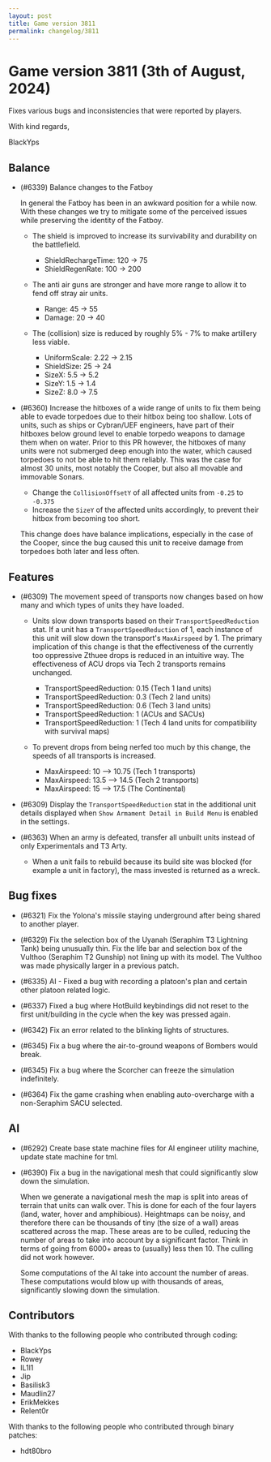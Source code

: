 ```yaml
---
layout: post
title: Game version 3811
permalink: changelog/3811
---
```


# Game version 3811 (3th of August, 2024)

Fixes various bugs and inconsistencies that were reported by players.

With kind regards,

BlackYps

## Balance

- (#6339) Balance changes to the Fatboy

  In general the Fatboy has been in an awkward position for a while now. With these changes we try to mitigate some of the perceived issues while preserving the identity of the Fatboy.

  - The shield is improved to increase its survivability and durability on the battlefield.

    - ShieldRechargeTime: 120 -> 75
    - ShieldRegenRate: 100 -> 200

  - The anti air guns are stronger and have more range to allow it to fend off stray air units.

    - Range: 45 -> 55
    - Damage: 20 -> 40

  - The (collision) size is reduced by roughly 5% - 7% to make artillery less viable.

    - UniformScale: 2.22 -> 2.15
    - ShieldSize: 25 -> 24
    - SizeX: 5.5 -> 5.2
    - SizeY: 1.5 -> 1.4
    - SizeZ: 8.0 -> 7.5

- (#6360) Increase the hitboxes of a wide range of units to fix them being able to evade torpedoes due to their hitbox being too shallow. Lots of units, such as ships or Cybran/UEF engineers, have part of their hitboxes below ground level to enable torpedo weapons to damage them when on water. Prior to this PR however, the hitboxes of many units were not submerged deep enough into the water, which caused torpedoes to not be able to hit them reliably. This was the case for almost 30 units, most notably the Cooper, but also all movable and immovable Sonars.

  - Change the `CollisionOffsetY` of all affected units from `-0.25` to `-0.375`
  - Increase the `SizeY` of the affected units accordingly, to prevent their hitbox from becoming too short.

  This change does have balance implications, especially in the case of the Cooper, since the bug caused this unit to receive damage from torpedoes both later and less often.

## Features

- (#6309) The movement speed of transports now changes based on how many and which types of units they have loaded.

  - Units slow down transports based on their `TransportSpeedReduction` stat. If a unit has a `TransportSpeedReduction` of 1, each instance of this unit will slow down the transport's `MaxAirspeed` by 1. The primary implication of this change is that the effectiveness of the currently too oppressive Zthuee drops is reduced in an intuitive way. The effectiveness of ACU drops via Tech 2 transports remains unchanged.

    - TransportSpeedReduction: 0.15 (Tech 1 land units)
    - TransportSpeedReduction: 0.3 (Tech 2 land units)
    - TransportSpeedReduction: 0.6 (Tech 3 land units)
    - TransportSpeedReduction: 1 (ACUs and SACUs)
    - TransportSpeedReduction: 1 (Tech 4 land units for compatibility with survival maps)

  - To prevent drops from being nerfed too much by this change, the speeds of all transports is increased.

    - MaxAirspeed: 10 --> 10.75 (Tech 1 transports)
    - MaxAirspeed: 13.5 --> 14.5 (Tech 2 transports)
    - MaxAirspeed: 15 --> 17.5 (The Continental)

- (#6309) Display the `TransportSpeedReduction` stat in the additional unit details displayed when `Show Armament Detail in Build Menu` is enabled in the settings.

- (#6363) When an army is defeated, transfer all unbuilt units instead of only Experimentals and T3 Arty.
  - When a unit fails to rebuild because its build site was blocked (for example a unit in factory), the mass invested is returned as a wreck.

## Bug fixes

- (#6321) Fix the Yolona's missile staying underground after being shared to another player.

- (#6329) Fix the selection box of the Uyanah (Seraphim T3 Lightning Tank) being unusually thin. Fix the life bar and selection box of the Vulthoo (Seraphim T2 Gunship) not lining up with its model. The Vulthoo was made physically larger in a previous patch.

- (#6335) AI - Fixed a bug with recording a platoon's plan and certain other platoon related logic.

- (#6337) Fixed a bug where HotBuild keybindings did not reset to the first unit/building in the cycle when the key was pressed again.

- (#6342) Fix an error related to the blinking lights of structures.

- (#6345) Fix a bug where the air-to-ground weapons of Bombers would break.

- (#6345) Fix a bug where the Scorcher can freeze the simulation indefinitely.

- (#6364) Fix the game crashing when enabling auto-overcharge with a non-Seraphim SACU selected.

## AI

- (#6292) Create base state machine files for AI engineer utility machine, update state machine for tml.

- (#6390) Fix a bug in the navigational mesh that could significantly slow down the simulation.

  When we generate a navigational mesh the map is split into areas of terrain that units can walk over. This is done for each of the four layers (land, water, hover and amphibious). Heightmaps can be noisy, and therefore there can be thousands of tiny (the size of a wall) areas scattered across the map. These areas are to be culled, reducing the number of areas to take into account by a significant factor. Think in terms of going from 6000+ areas to (usually) less then 10. The culling did not work however.

  Some computations of the AI take into account the number of areas. These computations would blow up with thousands of areas, significantly slowing down the simulation.

## Contributors

With thanks to the following people who contributed through coding:

- BlackYps
- Rowey
- lL1l1
- Jip
- Basilisk3
- Maudlin27
- ErikMekkes
- Relent0r

With thanks to the following people who contributed through binary patches:

- hdt80bro
